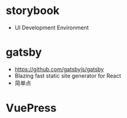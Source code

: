 # storybook

- UI Development Environment

# gatsby

- <https://github.com/gatsbyjs/gatsby>
- Blazing fast static site generator for React
- 简单点

# VuePress
